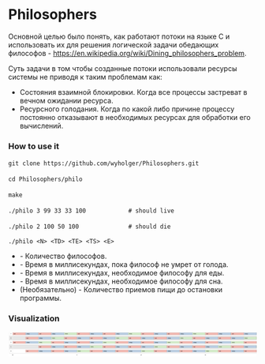 # Philosophers

Основной целью было понять, как работают потоки на языке C и использовать их для решения логической задачи обедающих философов - https://en.wikipedia.org/wiki/Dining_philosophers_problem.

Суть задачи в том чтобы созданные потоки использовали ресурсы системы не приводя к таким проблемам как: 
- Состояния взаимной блокировки. Когда все процессы застреват в вечном ожидании ресурса.
- Ресурсного голодания. Когда по какой либо причине процессу постоянно отказывают в необходимых ресурсах для обработки его вычислений.

### How to use it

```
git clone https://github.com/wyholger/Philosophers.git

cd Philosophers/philo

make

./philo 3 99 33 33 100            # should live

./philo 2 100 50 100              # should die

```

```
./philo <N> <TD> <TE> <TS> <E>
```

* <N> - Количество философов.
* <TD> - Время в миллисекундах, пока философ не умрет от голода.
* <TE> - Время в миллисекундах, необходимое философу для еды.
* <TS> - Время в миллисекундах, необходимое философу для сна.
* <E>(Необязательно) - Количество приемов пищи до остановки программы.

### Visualization

![](img/img.png)